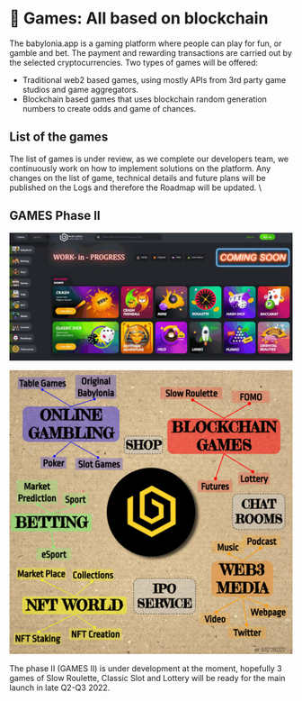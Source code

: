 # 🎰 Games: All based on blockchain
The babylonia.app is a gaming platform where people can play for fun, or gamble and bet. The payment and rewarding transactions are carried out by the selected cryptocurrencies. Two types of games will be offered: 
- Traditional web2 based games, using mostly APIs from 3rd party game studios and game aggregators.
- Blockchain based games that uses blockchain random generation numbers to create odds and game of chances.


## List of the games
The list of games is under review, as we complete our developers team, we continuously work on how to implement solutions on the platform. Any changes on the list of game, technical details and future plans will be published on the Logs and therefore the Roadmap will be updated. \

## GAMES Phase II

![Screenshot of the game.babylonia](games/assets/Screenshot_GAME_preview_01.png)

![Babylonia Whole Picture](.gitbook/assets/SLIDES_MainBabylonia_280322_1920x1920.png)



The phase II (GAMES II) is under development at the moment, hopefully 3 games of Slow Roulette, Classic Slot and Lottery will be ready for the main launch in late Q2-Q3 2022.
